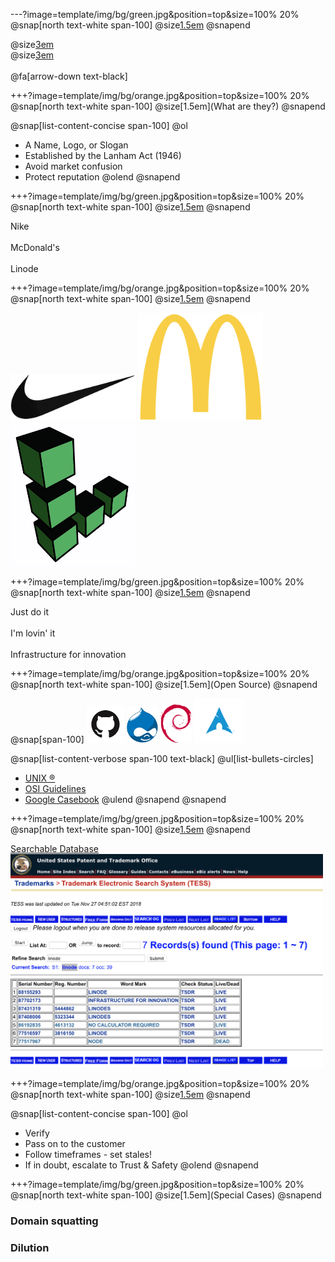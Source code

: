 ---?image=template/img/bg/green.jpg&position=top&size=100% 20%
@snap[north text-white span-100]
@size[1.5em](TRADEMARKS)
@snapend

@size[3em](&reg;)
<br>
@size[3em](&trade;)
<br><br>
@fa[arrow-down text-black]

+++?image=template/img/bg/orange.jpg&position=top&size=100% 20%
@snap[north text-white span-100]
@size[1.5em](What are they?)
@snapend

@snap[list-content-concise span-100]
@ol
- A Name, Logo, or Slogan
- Established by the Lanham Act (1946)
- Avoid market confusion
- Protect reputation
@olend
@snapend

+++?image=template/img/bg/green.jpg&position=top&size=100% 20%
@snap[north text-white span-100]
@size[1.5em](Names)
@snapend

Nike
<br><br>
McDonald's
<br><br>
Linode

+++?image=template/img/bg/orange.jpg&position=top&size=100% 20%
@snap[north text-white span-100]
@size[1.5em](Logos)
@snapend

<img src="template/img/nike.png" alt="drawing" width="200"/>
<img src="template/img/mcdonalds.png" alt="drawing" width="200"/>
<img src="template/img/linode.png" alt="drawing" width="200"/>

+++?image=template/img/bg/green.jpg&position=top&size=100% 20%
@snap[north text-white span-100]
@size[1.5em](Slogans)
@snapend

Just do it
<br><br>
I'm lovin' it
<br><br>
Infrastructure for innovation

+++?image=template/img/bg/orange.jpg&position=top&size=100% 20%
@snap[north text-white span-100]
@size[1.5em](Open Source)
@snapend

@snap[span-100]
<img src="template/img/github.png" alt="drawing" width="60"/>
<img src="template/img/drupal.png" alt="drawing" width="50"/>
<img src="template/img/debian.png" alt="drawing" width="50"/>
<img src="template/img/arch.png" alt="drawing" width="80"/>

@snap[list-content-verbose span-100 text-black]
@ul[list-bullets-circles]
- [UNIX &reg;](http://www.unix.org/trademark.html)
- [OSI Guidelines](https://opensource.org/trademark-guidelines)
- [Google Casebook](https://opensource.google.com/docs/casebook/trademarks/)
@ulend
@snapend
@snapend

+++?image=template/img/bg/green.jpg&position=top&size=100% 20%
@snap[north text-white span-100]
@size[1.5em](USPTO)
@snapend

[Searchable Database](https://www.uspto.gov/trademarks-application-process/search-trademark-database)
<br>
<img src="template/img/tmsearch.png" alt="drawing" width="500"/>

+++?image=template/img/bg/orange.jpg&position=top&size=100% 20%
@snap[north text-white span-100]
@size[1.5em](Abuse)
@snapend

@snap[list-content-concise span-100]
@ol
- Verify
- Pass on to the customer
- Follow timeframes - set stales!
- If in doubt, escalate to Trust & Safety
@olend
@snapend

+++?image=template/img/bg/green.jpg&position=top&size=100% 20%
@snap[north text-white span-100]
@size[1.5em](Special Cases)
@snapend

### Domain squatting
### Dilution
